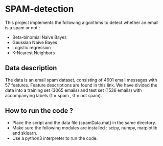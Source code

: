 # SPAM-detection
This project implements the following algorithms to detect whether an email is a spam or not : 
- Beta-binomial Naive Bayes
- Gaussian Naive Bayes
- Logistic regression
- K-Nearest Neighbors

## Data description
The data is an email spam dataset, consisting of 4601 email messages with 57 features. Feature
descriptions are found in this link. We have divided the data into a training set (3065 emails)
and test set (1536 emails) with accompanying labels (1 = spam , 0 = not spam).

## How to run the code ?
* Place the script and the data file (spamData.mat) in the same directory.
* Make sure the following modules are installed : scipy, numpy, matplotlib and sklearn.
* Use a python3 interpreter to run the code.

